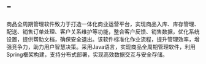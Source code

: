# -
商品全周期管理软件致力于打造一体化商业运营平台，实现商品入库、库存管理、配送、销售订单处理、客户关系维护等功能，整合客户反馈、销售数据，优化系统设置，提供帮助文档，确保安全退出。该软件标准化作业流程，提升管理效率，增强竞争力，助力用户智慧决策。采用Java语言，实现商品全周期管理软件，利用Spring框架构建，支持分布式部署，实现高效数据交互与安全存储。
